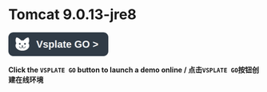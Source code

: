 # Tomcat 9.0.13-jre8

<a href="https://www.vsplate.com/?docker-compose=https://github.com/vsplate/dcenvs/tomcat/9.0.13-jre8"><img alt="VSPLATE GO" src="https://raw.githubusercontent.com/vsplate/images/master/vsgo_btn.png" width="200px"></a>

**Click the `VSPLATE GO` button to launch a demo online / 点击`VSPLATE GO`按钮创建在线环境**